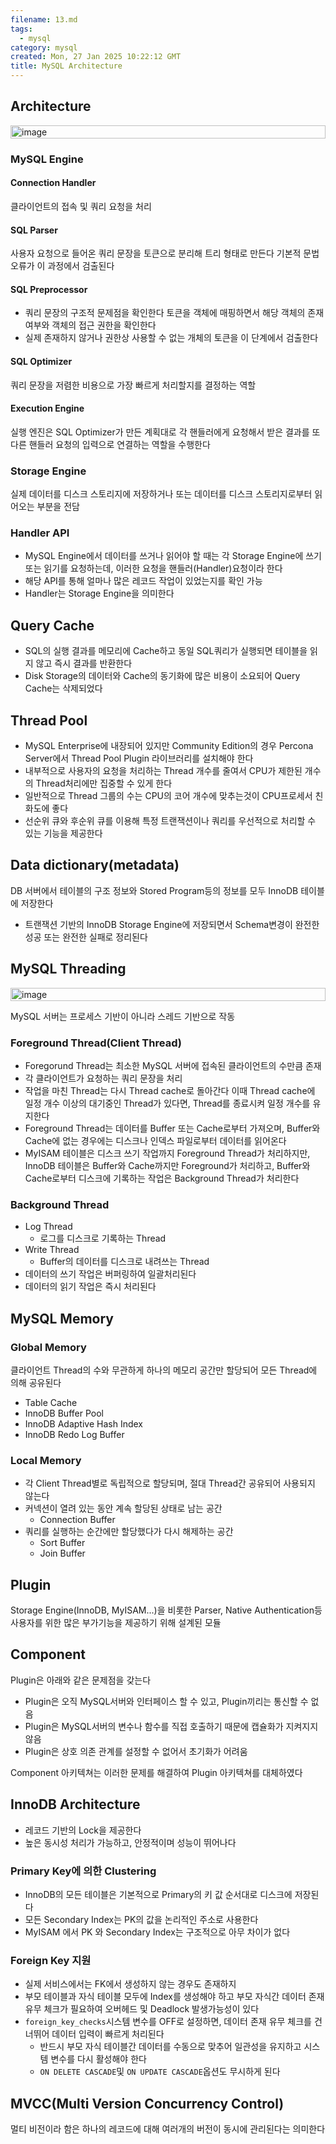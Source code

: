 ```yaml
---
filename: 13.md
tags:
  - mysql
category: mysql
created: Mon, 27 Jan 2025 10:22:12 GMT
title: MySQL Architecture
---
```


## Architecture

<p style="display:flex;justify-content:center">
  <img src="../../images/5/1.svg" width="100%" alt="image"/>
</p>

### MySQL Engine

#### Connection Handler

클라이언트의 접속 및 쿼리 요청을 처리

#### SQL Parser

사용자 요청으로 들어온 쿼리 문장을 토큰으로 분리해 트리 형태로 만든다 기본적 문법 오류가 이 과정에서 검출된다

#### SQL Preprocessor

- 쿼리 문장의 구조적 문제점을 확인한다 토큰을 객체에 매핑하면서 해당 객체의 존재 여부와 객체의 접근 권한을 확인한다
- 실제 존재하지 않거나 권한상 사용할 수 없는 개체의 토큰을 이 단계에서 검출한다

#### SQL Optimizer

쿼리 문장을 저렴한 비용으로 가장 빠르게 처리할지를 결정하는 역할

#### Execution Engine

실행 엔진은 SQL Optimizer가 만든 계획대로 각 핸들러에게 요청해서 받은 결과를 또 다른 핸들러 요청의 입력으로 연결하는 역할을 수행한다

### Storage Engine

실제 데이터를 디스크 스토리지에 저장하거나 또는 데이터를 디스크 스토리지로부터 읽어오는 부분을 전담

### Handler API

- MySQL Engine에서 데이터를 쓰거나 읽어야 할 때는 각 Storage Engine에 쓰기 또는 읽기를 요청하는데, 이러한 요청을 핸들러(Handler)요청이라 한다
- 해당 API를 통해 얼마나 많은 레코드 작업이 있었는지를 확인 가능
- Handler는 Storage Engine을 의미한다

## Query Cache

- SQL의 실행 결과를 메모리에 Cache하고 동일 SQL쿼리가 실행되면 테이블을 읽지 않고 즉시 결과를 반환한다
- Disk Storage의 데이터와 Cache의 동기화에 많은 비용이 소요되어 Query Cache는 삭제되었다

## Thread Pool

- MySQL Enterprise에 내장되어 있지만 Community Edition의 경우 Percona Server에서 Thread Pool Plugin 라이브러리를 설치해야 한다
- 내부적으로 사용자의 요청을 처리하는 Thread 개수를 줄여서 CPU가 제한된 개수의 Thread처리에만 집중할 수 있게 한다
- 일반적으로 Thread 그룹의 수는 CPU의 코어 개수에 맞추는것이 CPU프로세서 친화도에 좋다
- 선순위 큐와 후순위 큐를 이용해 특정 트랜잭션이나 쿼리를 우선적으로 처리할 수 있는 기능을 제공한다

## Data dictionary(metadata)

DB 서버에서 테이블의 구조 정보와 Stored Program등의 정보를 모두 InnoDB 테이블에 저장한다

- 트랜잭션 기반의 InnoDB Storage Engine에 저장되면서 Schema변경이 완전한 성공 또는 완전한 실패로 정리된다

## MySQL Threading

<p style="display:flex;justify-content:center">
  <img src="../../images/5/2.svg" width="100%" alt="image"/>
</p>

MySQL 서버는 프로세스 기반이 아니라 스레드 기반으로 작동

### Foreground Thread(Client Thread)

- Foregorund Thread는 최소한 MySQL 서버에 접속된 클라이언트의 수만큼 존재
- 각 클라이언트가 요청하는 쿼리 문장을 처리
- 작업을 마친 Thread는 다시 Thread cache로 돌아간다 이때 Thread cache에 일정 개수 이상의 대기중인 Thread가 있다면, Thread를 종료시켜 일정 개수를 유지한다
- Foreground Thread는 데이터를 Buffer 또는 Cache로부터 가져오며, Buffer와 Cache에 없는 경우에는 디스크나 인덱스 파일로부터 데이터를 읽어온다
- MyISAM 테이블은 디스크 쓰기 작업까지 Foreground Thread가 처리하지만, InnoDB 테이블은 Buffer와 Cache까지만 Foreground가 처리하고, Buffer와 Cache로부터 디스크에 기록하는 작업은 Background Thread가 처리한다

### Background Thread

- Log Thread
  - 로그를 디스크로 기록하는 Thread
- Write Thread
  - Buffer의 데이터를 디스크로 내려쓰는 Thread
- 데이터의 쓰기 작업은 버퍼링하여 일괄처리된다
- 데이터의 읽기 작업은 즉시 처리된다

## MySQL Memory

### Global Memory

클라이언트 Thread의 수와 무관하게 하나의 메모리 공간만 할당되어 모든 Thread에 의해 공유된다

- Table Cache
- InnoDB Buffer Pool
- InnoDB Adaptive Hash Index
- InnoDB Redo Log Buffer

### Local Memory

- 각 Client Thread별로 독립적으로 할당되며, 절대 Thread간 공유되어 사용되지 않는다
- 커넥션이 열려 있는 동안 계속 할당된 상태로 남는 공간
  - Connection Buffer
- 쿼리를 실행하는 순간에만 할당했다가 다시 해제하는 공간
  - Sort Buffer
  - Join Buffer

## Plugin

Storage Engine(InnoDB, MyISAM...)을 비롯한 Parser, Native Authentication등 사용자를 위한 많은 부가기능을 제공하기 위해 설계된 모듈

## Component

Plugin은 아래와 같은 문제점을 갖는다

- Plugin은 오직 MySQL서버와 인터페이스 할 수 있고, Plugin끼리는 통신할 수 없음
- Plugin은 MySQL서버의 변수나 함수를 직접 호출하기 때문에 캡슐화가 지켜지지 않음
- Plugin은 상호 의존 관계를 설정할 수 없어서 초기화가 어려움

Component 아키텍쳐는 이러한 문제를 해결하여 Plugin 아키텍쳐를 대체하였다

## InnoDB Architecture

- 레코드 기반의 Lock을 제공한다
- 높은 동시성 처리가 가능하고, 안정적이며 성능이 뛰어나다

### Primary Key에 의한 Clustering

- InnoDB의 모든 테이블은 기본적으로 Primary의 키 값 순서대로 디스크에 저장된다
- 모든 Secondary Index는 PK의 값을 논리적인 주소로 사용한다
- MyISAM 에서 PK 와 Secondary Index는 구조적으로 아무 차이가 없다

### Foreign Key 지원

- 실제 서비스에서는 FK에서 생성하지 않는 경우도 존재하지
- 부모 테이블과 자식 테이블 모두에 Index를 생성해야 하고 부모 자식간 데이터 존재 유무 체크가 필요하여 오버헤드 및 Deadlock 발생가능성이 있다
- `foreign_key_checks`시스템 변수를 OFF로 설정하면, 데이터 존재 유무 체크를 건너뛰어 데이터 입력이 빠르게 처리된다
  - 반드시 부모 자식 테이블간 데이터를 수동으로 맞추어 일관성을 유지하고 시스템 변수를 다시 활성해야 한다
  - `ON DELETE CASCADE`및 `ON UPDATE CASCADE`옵션도 무시하게 된다

## MVCC(Multi Version Concurrency Control)

멀티 비전이라 함은 하나의 레코드에 대해 여러개의 버전이 동시에 관리된다는 의미한다

```SQL

```

